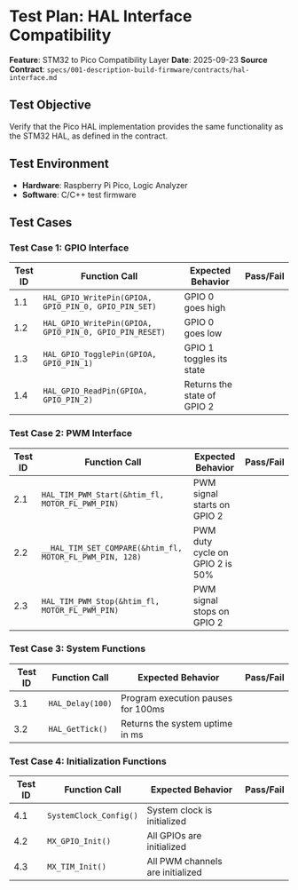 # Test Plan: HAL Interface Compatibility

**Feature**: STM32 to Pico Compatibility Layer
**Date**: 2025-09-23
**Source Contract**: `specs/001-description-build-firmware/contracts/hal-interface.md`

## Test Objective

Verify that the Pico HAL implementation provides the same functionality as the STM32 HAL, as defined in the contract.

## Test Environment

- **Hardware**: Raspberry Pi Pico, Logic Analyzer
- **Software**: C/C++ test firmware

## Test Cases

### Test Case 1: GPIO Interface

| Test ID | Function Call | Expected Behavior | Pass/Fail |
|---|---|---|---|
| 1.1 | `HAL_GPIO_WritePin(GPIOA, GPIO_PIN_0, GPIO_PIN_SET)` | GPIO 0 goes high | |
| 1.2 | `HAL_GPIO_WritePin(GPIOA, GPIO_PIN_0, GPIO_PIN_RESET)` | GPIO 0 goes low | |
| 1.3 | `HAL_GPIO_TogglePin(GPIOA, GPIO_PIN_1)` | GPIO 1 toggles its state | |
| 1.4 | `HAL_GPIO_ReadPin(GPIOA, GPIO_PIN_2)` | Returns the state of GPIO 2 | |

### Test Case 2: PWM Interface

| Test ID | Function Call | Expected Behavior | Pass/Fail |
|---|---|---|---|
| 2.1 | `HAL_TIM_PWM_Start(&htim_fl, MOTOR_FL_PWM_PIN)` | PWM signal starts on GPIO 2 | |
| 2.2 | `__HAL_TIM_SET_COMPARE(&htim_fl, MOTOR_FL_PWM_PIN, 128)` | PWM duty cycle on GPIO 2 is 50% | |
| 2.3 | `HAL_TIM_PWM_Stop(&htim_fl, MOTOR_FL_PWM_PIN)` | PWM signal stops on GPIO 2 | |

### Test Case 3: System Functions

| Test ID | Function Call | Expected Behavior | Pass/Fail |
|---|---|---|---|
| 3.1 | `HAL_Delay(100)` | Program execution pauses for 100ms | |
| 3.2 | `HAL_GetTick()` | Returns the system uptime in ms | |

### Test Case 4: Initialization Functions

| Test ID | Function Call | Expected Behavior | Pass/Fail |
|---|---|---|---|
| 4.1 | `SystemClock_Config()` | System clock is initialized | |
| 4.2 | `MX_GPIO_Init()` | All GPIOs are initialized | |
| 4.3 | `MX_TIM_Init()` | All PWM channels are initialized | |